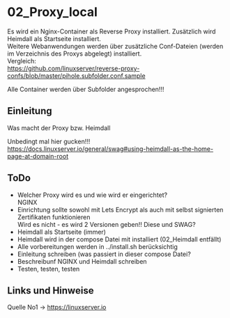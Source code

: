 
# 02_Proxy_local

Es wird ein Nginx-Container als Reverse Proxy installiert. Zusätzlich wird Heimdall als Startseite installiert.  
Weitere Webanwendungen werden über zusätzliche Conf-Dateien (werden im Verzeichnis des Proxys abgelegt) installiert.  
Vergleich:  
<https://github.com/linuxserver/reverse-proxy-confs/blob/master/pihole.subfolder.conf.sample>  
  
Alle Container werden über Subfolder angesprochen!!!  
  
  

## Einleitung

Was macht der Proxy bzw. Heimdall

Unbedingt mal hier gucken!!!  
<https://docs.linuxserver.io/general/swag#using-heimdall-as-the-home-page-at-domain-root>


## ToDo

* Welcher Proxy wird es und wie wird er eingerichtet?  
  NGINX
* Einrichtung sollte sowohl mit Lets Encrypt als auch mit selbst signierten Zertifikaten funktionieren  
  Wird es nicht - es wird 2 Versionen geben!! Diese und SWAG?
* Heimdall als Startseite (immer)
* Heimdall wird in der compose Datei mit installiert (02_Heimdall entfällt)
* Alle vorbereitungen werden in ../install.sh berücksichtig
* Einleitung schreiben (was passiert in dieser compose Datei?
* Beschreibunf NGINX und Heimdall schreiben
* Testen, testen, testen


## Links und Hinweise

Quelle No1 -> <https://linuxserver.io>



